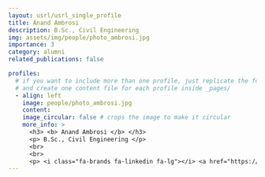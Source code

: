 ```yaml
---
layout: usrl/usrl_single_profile
title: Anand Ambrosi
description: B.Sc., Civil Engineering
img: assets/img/people/photo_ambrosi.jpg
importance: 3
category: alumni
related_publications: false

profiles:
  # if you want to include more than one profile, just replicate the following block
  # and create one content file for each profile inside _pages/
  - align: left
    image: people/photo_ambrosi.jpg
    content: 
    image_circular: false # crops the image to make it circular
    more_info: >
      <h3> <b> Anand Ambrosi </b> </h3>
      <p> B.Sc., Civil Engineering </p>
      <br>
      <br>
      <p> <i class="fa-brands fa-linkedin fa-lg"></i> <a href="https://www.linkedin.com/in/anandjambrosi/"> https://www.linkedin.com/in/anandjambrosi/ </a> </p>
---
```



